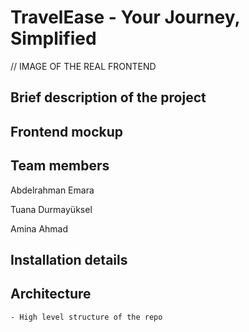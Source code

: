 # TravelEase - Your Journey, Simplified
// IMAGE OF THE REAL FRONTEND
## Brief description of the project
## Frontend mockup
## Team members
Abdelrahman Emara

Tuana Durmayüksel 

Amina Ahmad
## Installation details
## Architecture
    - High level structure of the repo
